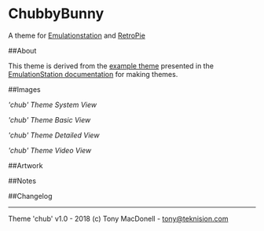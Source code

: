 # ChubbyBunny
A theme for [Emulationstation](https://emulationstation.org/) and [RetroPie](https://retropie.org.uk/)


##About

This theme is derived from the [example theme](https://github.com/mattrixk/es-theme-spare) presented in the [EmulationStation documentation](https://github.com/retropie/retropie-setup/wiki/Creating-Your-Own-EmulationStation-Theme) for making themes.


##Images

*'chub' Theme System View*
<!--![Chub Theme System View](http://i.imgur.com/72DcwpD.jpg)-->

*'chub' Theme Basic View*
<!--![Chub Theme Basic View](http://i.imgur.com/lSIjOyk.jpg)-->

*'chub' Theme Detailed View*
<!--![Chub Theme Detailed View](http://i.imgur.com/r5SHwkc.jpg)-->

*'chub' Theme Video View*


##Artwork



##Notes




##Changelog



---
Theme 'chub' v1.0 - 2018
(c) Tony MacDonell - tony@teknision.com
